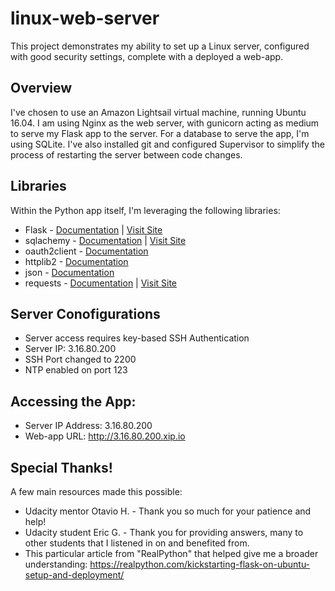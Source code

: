 # linux-web-server
This project demonstrates my ability to set up a Linux server, configured with good security settings, complete with a deployed a web-app.

## Overview
I've chosen to use an Amazon Lightsail virtual machine, running Ubuntu 16.04. I am using Nginx as the web server, with gunicorn acting as medium to serve my Flask app to the server. For a database to serve the app, I'm using SQLite. I've also installed git and configured Supervisor to simplify the process of restarting the server between code changes.

## Libraries
Within the Python app itself, I'm leveraging the following libraries:
- Flask - [Documentation](https://pypi.org/project/Flask/) | [Visit Site](http://flask.pocoo.org/)
- sqlachemy - [Documentation](https://pypi.org/project/SQLAlchemy/) | [Visit Site](https://www.sqlalchemy.org/)
- oauth2client - [Documentation](https://pypi.org/project/oauth2client/)
- httplib2 - [Documentation](https://pypi.org/project/httplib2/)
- json - [Documentation](https://docs.python.org/2/library/json.html#)
- requests - [Documentation](https://pypi.org/project/requests/) | [Visit Site](http://docs.python-requests.org/en/master/)

## Server Conofigurations
- Server access requires key-based SSH Authentication
- Server IP: 3.16.80.200
- SSH Port changed to 2200
- NTP enabled on port 123

## Accessing the App:
- Server IP Address: 3.16.80.200
- Web-app URL: http://3.16.80.200.xip.io

## Special Thanks!
A few main resources made this possible:
- Udacity mentor Otavio H. - Thank you so much for your patience and help!
- Udacity student Eric G. - Thank you for providing answers, many to other students that I listened in on and benefited from.
- This particular article from "RealPython" that helped give me a broader understanding: https://realpython.com/kickstarting-flask-on-ubuntu-setup-and-deployment/
